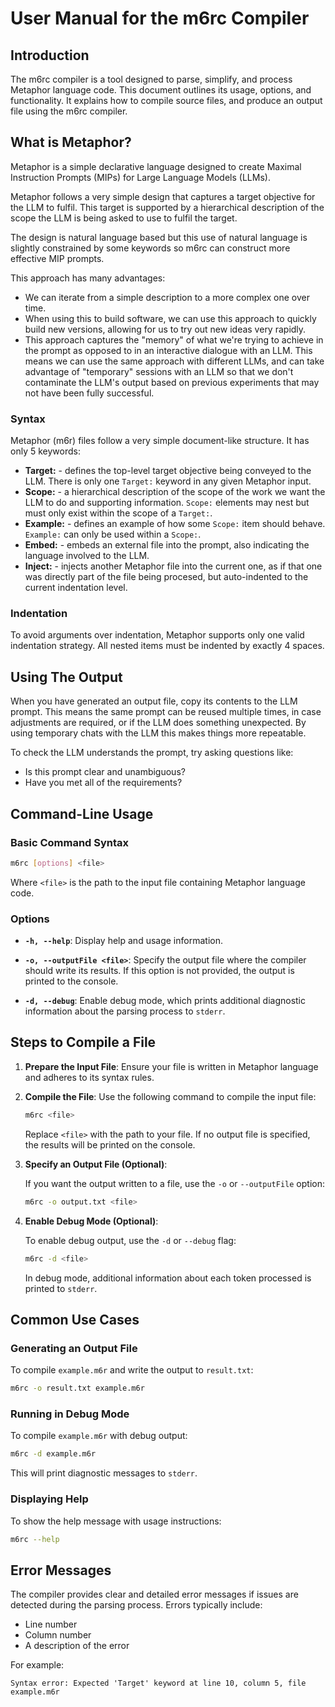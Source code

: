# **User Manual for the m6rc Compiler**

## **Introduction**
The m6rc compiler is a tool designed to parse, simplify, and process Metaphor language code.  This document outlines
its usage, options, and functionality.  It explains how to compile source files, and produce an output file using the
m6rc compiler.

## What is Metaphor?

Metaphor is a simple declarative language designed to create Maximal Instruction Prompts (MIPs) for Large Language
Models (LLMs).

Metaphor follows a very simple design that captures a target objective for the LLM to fulfil.  This target is supported by a
hierarchical description of the scope the LLM is being asked to use to fulfil the target.

The design is natural language based but this use of natural language is slightly constrained by some keywords so m6rc can
construct more effective MIP prompts.

This approach has many advantages:

- We can iterate from a simple description to a more complex one over time.
- When using this to build software, we can use this approach to quickly build new versions, allowing for us to try out new
  ideas very rapidly.
- This approach captures the "memory" of what we're trying to achieve in the prompt as opposed to in an interactive dialogue
  with an LLM.  This means we can use the same approach with different LLMs, and can take advantage of "temporary" sessions
  with an LLM so that we don't contaminate the LLM's output based on previous experiments that may not have been fully
  successful.

### Syntax

Metaphor (m6r) files follow a very simple document-like structure.  It has only 5 keywords:

- **Target:** - defines the top-level target objective being conveyed to the LLM.  There is only one `Target:` keyword
  in any given Metaphor input.
- **Scope:** - a hierarchical description of the scope of the work we want the LLM to do and supporting information.
  `Scope:` elements may nest but must only exist within the scope of a `Target:`.
- **Example:** - defines an example of how some `Scope:` item should behave.  `Example:` can only be used within a `Scope:`.
- **Embed:** - embeds an external file into the prompt, also indicating the language involved to the LLM.
- **Inject:** - injects another Metaphor file into the current one, as if that one was directly part of the file being
  procesed, but auto-indented to the current indentation level.

### Indentation

To avoid arguments over indentation, Metaphor supports only one valid indentation strategy.  All nested items must be
indented by exactly 4 spaces.

## Using The Output

When you have generated an output file, copy its contents to the LLM prompt.  This means the same prompt can be reused
multiple times, in case adjustments are required, or if the LLM does something unexpected.  By using temporary chats with the
LLM this makes things more repeatable.

To check the LLM understands the prompt, try asking questions like:

- Is this prompt clear and unambiguous?
- Have you met all of the requirements?

## Command-Line Usage

### Basic Command Syntax

```bash
m6rc [options] <file>
```

Where `<file>` is the path to the input file containing Metaphor language code.

### Options

- **`-h, --help`**: Display help and usage information.
  
- **`-o, --outputFile <file>`**: Specify the output file where the compiler should write its results. If this option is not provided, the output is printed to the console.

- **`-d, --debug`**: Enable debug mode, which prints additional diagnostic information about the parsing process to `stderr`.

## Steps to Compile a File

1. **Prepare the Input File**: Ensure your file is written in Metaphor language and adheres to its syntax rules.
   
2. **Compile the File**: Use the following command to compile the input file:

   ```bash
   m6rc <file>
   ```

   Replace `<file>` with the path to your file. If no output file is specified, the results will be printed on the console.

3. **Specify an Output File (Optional)**:

   If you want the output written to a file, use the `-o` or `--outputFile` option:

   ```bash
   m6rc -o output.txt <file>
   ```

4. **Enable Debug Mode (Optional)**:

   To enable debug output, use the `-d` or `--debug` flag:

   ```bash
   m6rc -d <file>
   ```

   In debug mode, additional information about each token processed is printed to `stderr`.

## Common Use Cases

### Generating an Output File

To compile `example.m6r` and write the output to `result.txt`:

```bash
m6rc -o result.txt example.m6r
```

### Running in Debug Mode

To compile `example.m6r` with debug output:

```bash
m6rc -d example.m6r
```

This will print diagnostic messages to `stderr`.

### Displaying Help

To show the help message with usage instructions:

```bash
m6rc --help
```

## Error Messages

The compiler provides clear and detailed error messages if issues are detected during the parsing process. Errors typically include:
- Line number
- Column number
- A description of the error

For example:
```
Syntax error: Expected 'Target' keyword at line 10, column 5, file example.m6r
```
